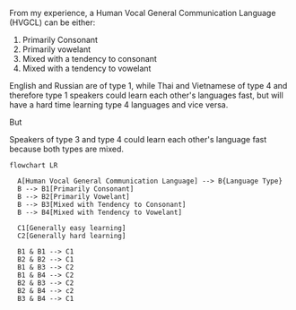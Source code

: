 From my experience, a Human Vocal General Communication Language (HVGCL) can be either:

1. Primarily Consonant
1. Primarily vowelant
1. Mixed with a tendency to consonant
1. Mixed with a tendency to vowelant

English and Russian are of type 1, while Thai and Vietnamese of type 4 and therefore type 1 speakers could learn each other's languages fast, but will have a hard time learning type 4 languages and vice versa.

But

Speakers of type 3 and type 4 could learn each other's language fast because both types are mixed.

```mermaid
flowchart LR

  A[Human Vocal General Communication Language] --> B{Language Type}
  B --> B1[Primarily Consonant]
  B --> B2[Primarily Vowelant]
  B --> B3[Mixed with Tendency to Consonant]
  B --> B4[Mixed with Tendency to Vowelant]

  C1[Generally easy learning]
  C2[Generally hard learning]
  
  B1 & B1 --> C1
  B2 & B2 --> C1
  B1 & B3 --> C2
  B1 & B4 --> C2
  B2 & B3 --> C2
  B2 & B4 --> c2
  B3 & B4 --> C1
```
  
